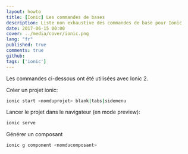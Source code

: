 ```yaml
---
layout: howto
title: [Ionic] Les commandes de bases
description: Liste non exhaustive des commandes de base pour Ionic
date: 2017-06-15 00:00
cover: ../media/cover/ionic.png
lang: "fr"
published: true
comments: true
github: 
tags: ['ionic']
---
```


Les commandes ci-dessous ont été utilisées avec Ionic 2.

Créer un projet ionic:
```bash
ionic start <nomduprojet> blank|tabs|sidemenu
```

Lancer le projet dans le navigateur (en mode preview):
```bash
ionic serve
```

Générer un composant
```bash
ionic g component <nomducomposant>
```
